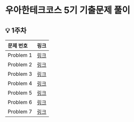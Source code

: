 # 우아한테크코스 5기 기출문제 풀이

## 💡 1주차
| 문제 번호 | 링크 |
| :-- | :--: |
| Problem 1 | [링크](https://github.com/Jihyun3478/java-onboarding-practice/blob/Jihyun3478/src/main/java/onboarding/Problem1.java) |
| Problem 2 | [링크](https://github.com/Jihyun3478/java-onboarding-practice/blob/Jihyun3478/src/main/java/onboarding/Problem2.java) |
| Problem 3 | [링크]() |
| Problem 4 | [링크]() |
| Problem 5 | [링크]() |
| Problem 6 | [링크]() |
| Problem 7 | [링크]() |
